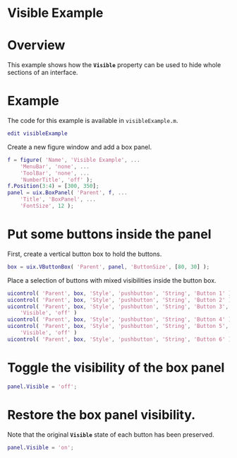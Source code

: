 
# **Visible Example**

# **Overview**

This example shows how the **`Visible`** property can be used to hide whole sections of an interface.

# Example

The code for this example is available in `visibleExample.m`.

```matlab
edit visibleExample 
```

Create a new figure window and add a box panel.

```matlab
f = figure( 'Name', 'Visible Example', ...
    'MenuBar', 'none', ...
    'ToolBar', 'none', ...
    'NumberTitle', 'off' );
f.Position(3:4) = [300, 350];
panel = uix.BoxPanel( 'Parent', f, ...
    'Title', 'BoxPanel', ...
    'FontSize', 12 );
```

# Put some buttons inside the panel

First, create a vertical button box to hold the buttons.

```matlab
box = uix.VButtonBox( 'Parent', panel, 'ButtonSize', [80, 30] );
```

Place a selection of buttons with mixed visibilities inside the button box.

```matlab
uicontrol( 'Parent', box, 'Style', 'pushbutton', 'String', 'Button 1' )
uicontrol( 'Parent', box, 'Style', 'pushbutton', 'String', 'Button 2' )
uicontrol( 'Parent', box, 'Style', 'pushbutton', 'String', 'Button 3', ...
    'Visible', 'off' )
uicontrol( 'Parent', box, 'Style', 'pushbutton', 'String', 'Button 4' )
uicontrol( 'Parent', box, 'Style', 'pushbutton', 'String', 'Button 5', ...
    'Visible', 'off' )
uicontrol( 'Parent', box, 'Style', 'pushbutton', 'String', 'Button 6' )
```

# Toggle the visibility of the box panel
```matlab
panel.Visible = 'off';
```

# Restore the box panel visibility.

Note that the original **`Visible`** state of each button has been preserved.

```matlab
panel.Visible = 'on';
```